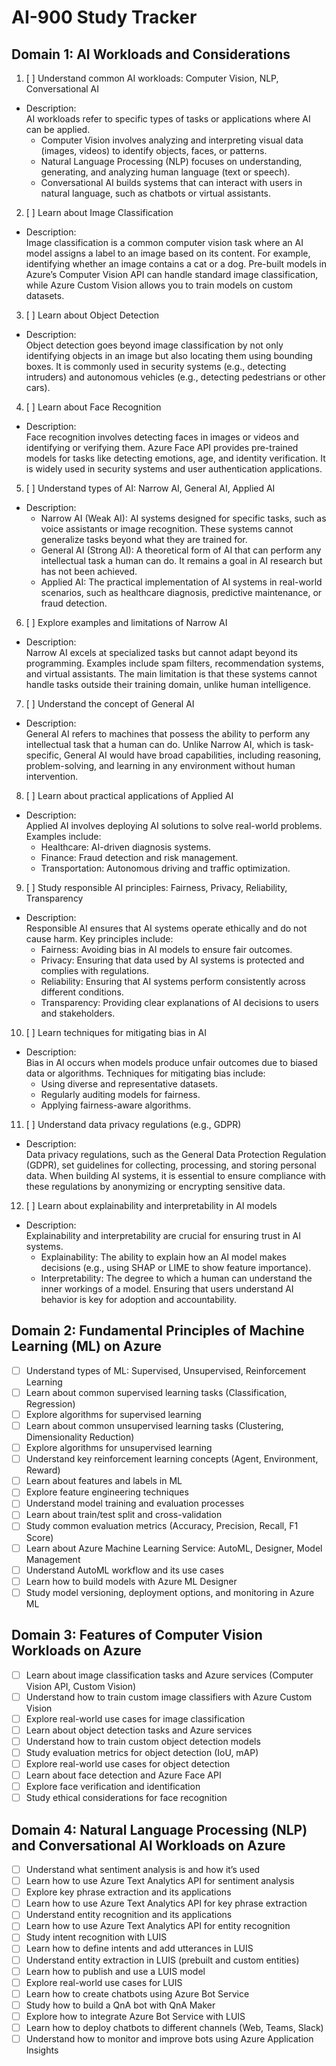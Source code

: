 
# AI-900 Study Tracker

## Domain 1: AI Workloads and Considerations

1. [ ] Understand common AI workloads: Computer Vision, NLP, Conversational AI
- Description:  
  AI workloads refer to specific types of tasks or applications where AI can be applied.  
  - Computer Vision involves analyzing and interpreting visual data (images, videos) to identify objects, faces, or patterns.  
  - Natural Language Processing (NLP) focuses on understanding, generating, and analyzing human language (text or speech).  
  - Conversational AI builds systems that can interact with users in natural language, such as chatbots or virtual assistants.
2. [ ] Learn about Image Classification
- Description:  
  Image classification is a common computer vision task where an AI model assigns a label to an image based on its content. For example, identifying whether an image contains a cat or a dog. Pre-built models in Azure’s Computer Vision API can handle standard image classification, while Azure Custom Vision allows you to train models on custom datasets.
3. [ ] Learn about Object Detection
- Description:  
  Object detection goes beyond image classification by not only identifying objects in an image but also locating them using bounding boxes. It is commonly used in security systems (e.g., detecting intruders) and autonomous vehicles (e.g., detecting pedestrians or other cars).
4. [ ] Learn about Face Recognition
- Description:  
  Face recognition involves detecting faces in images or videos and identifying or verifying them. Azure Face API provides pre-trained models for tasks like detecting emotions, age, and identity verification. It is widely used in security systems and user authentication applications.
5. [ ] Understand types of AI: Narrow AI, General AI, Applied AI
- Description:  
  - Narrow AI (Weak AI): AI systems designed for specific tasks, such as voice assistants or image recognition. These systems cannot generalize tasks beyond what they are trained for.  
  - General AI (Strong AI): A theoretical form of AI that can perform any intellectual task a human can do. It remains a goal in AI research but has not been achieved.  
  - Applied AI: The practical implementation of AI systems in real-world scenarios, such as healthcare diagnosis, predictive maintenance, or fraud detection.
6. [ ] Explore examples and limitations of Narrow AI
- Description:  
  Narrow AI excels at specialized tasks but cannot adapt beyond its programming. Examples include spam filters, recommendation systems, and virtual assistants. The main limitation is that these systems cannot handle tasks outside their training domain, unlike human intelligence.
7. [ ] Understand the concept of General AI
- Description:  
  General AI refers to machines that possess the ability to perform any intellectual task that a human can do. Unlike Narrow AI, which is task-specific, General AI would have broad capabilities, including reasoning, problem-solving, and learning in any environment without human intervention.
8. [ ] Learn about practical applications of Applied AI
- Description:  
  Applied AI involves deploying AI solutions to solve real-world problems. Examples include:  
  - Healthcare: AI-driven diagnosis systems.  
  - Finance: Fraud detection and risk management.  
  - Transportation: Autonomous driving and traffic optimization.
9. [ ] Study responsible AI principles: Fairness, Privacy, Reliability, Transparency
- Description:  
  Responsible AI ensures that AI systems operate ethically and do not cause harm. Key principles include:  
  - Fairness: Avoiding bias in AI models to ensure fair outcomes.  
  - Privacy: Ensuring that data used by AI systems is protected and complies with regulations.  
  - Reliability: Ensuring that AI systems perform consistently across different conditions.  
  - Transparency: Providing clear explanations of AI decisions to users and stakeholders.
10. [ ] Learn techniques for mitigating bias in AI
- Description:  
  Bias in AI occurs when models produce unfair outcomes due to biased data or algorithms. Techniques for mitigating bias include:  
  - Using diverse and representative datasets.  
  - Regularly auditing models for fairness.  
  - Applying fairness-aware algorithms.
11. [ ] Understand data privacy regulations (e.g., GDPR)
- Description:  
  Data privacy regulations, such as the General Data Protection Regulation (GDPR), set guidelines for collecting, processing, and storing personal data. When building AI systems, it is essential to ensure compliance with these regulations by anonymizing or encrypting sensitive data.
12. [ ] Learn about explainability and interpretability in AI models
- Description:  
  Explainability and interpretability are crucial for ensuring trust in AI systems.  
  - Explainability: The ability to explain how an AI model makes decisions (e.g., using SHAP or LIME to show feature importance).  
  - Interpretability: The degree to which a human can understand the inner workings of a model. Ensuring that users understand AI behavior is key for adoption and accountability.

## Domain 2: Fundamental Principles of Machine Learning (ML) on Azure

- [ ] Understand types of ML: Supervised, Unsupervised, Reinforcement Learning
- [ ] Learn about common supervised learning tasks (Classification, Regression)
- [ ] Explore algorithms for supervised learning
- [ ] Learn about common unsupervised learning tasks (Clustering, Dimensionality Reduction)
- [ ] Explore algorithms for unsupervised learning
- [ ] Understand key reinforcement learning concepts (Agent, Environment, Reward)
- [ ] Learn about features and labels in ML
- [ ] Explore feature engineering techniques
- [ ] Understand model training and evaluation processes
- [ ] Learn about train/test split and cross-validation
- [ ] Study common evaluation metrics (Accuracy, Precision, Recall, F1 Score)
- [ ] Learn about Azure Machine Learning Service: AutoML, Designer, Model Management
- [ ] Understand AutoML workflow and its use cases
- [ ] Learn how to build models with Azure ML Designer
- [ ] Study model versioning, deployment options, and monitoring in Azure ML

## Domain 3: Features of Computer Vision Workloads on Azure

- [ ] Learn about image classification tasks and Azure services (Computer Vision API, Custom Vision)
- [ ] Understand how to train custom image classifiers with Azure Custom Vision
- [ ] Explore real-world use cases for image classification
- [ ] Learn about object detection tasks and Azure services
- [ ] Understand how to train custom object detection models
- [ ] Study evaluation metrics for object detection (IoU, mAP)
- [ ] Explore real-world use cases for object detection
- [ ] Learn about face detection and Azure Face API
- [ ] Explore face verification and identification
- [ ] Study ethical considerations for face recognition

## Domain 4: Natural Language Processing (NLP) and Conversational AI Workloads on Azure

- [ ] Understand what sentiment analysis is and how it’s used
- [ ] Learn how to use Azure Text Analytics API for sentiment analysis
- [ ] Explore key phrase extraction and its applications
- [ ] Learn how to use Azure Text Analytics API for key phrase extraction
- [ ] Understand entity recognition and its applications
- [ ] Learn how to use Azure Text Analytics API for entity recognition
- [ ] Study intent recognition with LUIS
- [ ] Learn how to define intents and add utterances in LUIS
- [ ] Understand entity extraction in LUIS (prebuilt and custom entities)
- [ ] Learn how to publish and use a LUIS model
- [ ] Explore real-world use cases for LUIS
- [ ] Learn how to create chatbots using Azure Bot Service
- [ ] Study how to build a QnA bot with QnA Maker
- [ ] Explore how to integrate Azure Bot Service with LUIS
- [ ] Learn how to deploy chatbots to different channels (Web, Teams, Slack)
- [ ] Understand how to monitor and improve bots using Azure Application Insights
